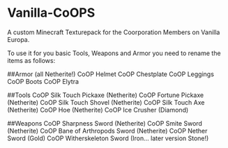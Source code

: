 # Vanilla-CoOPS
A custom Minecraft Texturepack for the Coorporation Members on Vanilla Europa.

To use it for you basic Tools, Weapons and Armor you need to rename the items as follows:

##Armor (all Netherite!)
CoOP Helmet
CoOP Chestplate
CoOP Leggings
CoOP Boots
CoOP Elytra

##Tools 
CoOP Silk Touch Pickaxe (Netherite)
CoOP Fortune Pickaxe (Netherite)
CoOP Silk Touch Shovel (Netherite)
CoOP Silk Touch Axe (Netherite)
CoOP Hoe (Netherite)
CoOP Ice Crusher (Diamond)

##Weapons
CoOP Sharpness Sword (Netherite)
CoOP Smite Sword (Netherite)
CoOP Bane of Arthropods Sword (Netherite)
CoOP Nether Sword (Gold)
CoOP Witherskeleton Sword (Iron... later version Stone!)
